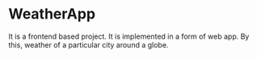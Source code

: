 # WeatherApp
 It is a frontend based project. It is implemented in a form of web app. By this, weather of a particular city around a globe.
